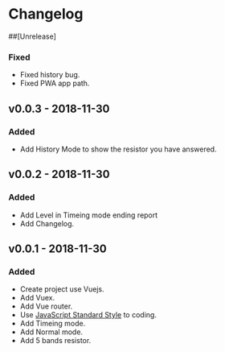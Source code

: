 # Changelog

##[Unrelease]
### Fixed
- Fixed history bug.
- Fixed PWA app path.

## v0.0.3 - 2018-11-30
### Added
- Add History Mode to show the resistor you have answered.

## v0.0.2 - 2018-11-30
### Added
- Add Level in Timeing mode ending report
- Add Changelog.

## v0.0.1 - 2018-11-30
### Added
- Create project use Vuejs.
- Add Vuex.
- Add Vue router.
- Use [JavaScript Standard Style](https://github.com/standard/standard) to coding.
- Add Timeing mode.
- Add Normal mode.
- Add 5 bands resistor.

[Unreleased]: https://github.com/wilicw/resicolor/tree/develop
[0.0.1]: https://github.com/wilicw/resicolor/releases/tag/v0.0.1
